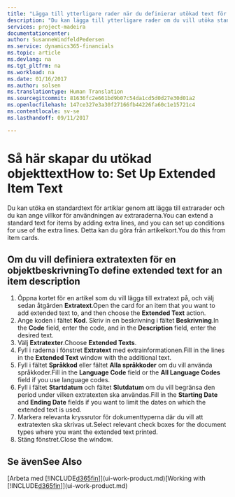 ```yaml
---
title: "Lägga till ytterligare rader när du definierar utökad text för en artikelbeskrivning | Microsoft Docs"
description: "Du kan lägga till ytterligare rader om du vill utöka standardtexten som beskriver en artikel."
services: project-madeira
documentationcenter: 
author: SusanneWindfeldPedersen
ms.service: dynamics365-financials
ms.topic: article
ms.devlang: na
ms.tgt_pltfrm: na
ms.workload: na
ms.date: 01/16/2017
ms.author: solsen
ms.translationtype: Human Translation
ms.sourcegitcommit: 81636fc2e661bd9b07c54da1cd5d0d27e30d01a2
ms.openlocfilehash: 147ce327e3a30f27166fb44226fa60c1e15721c4
ms.contentlocale: sv-se
ms.lasthandoff: 09/11/2017

---
```

# <a name="how-to-set-up-extended-item-text"></a><span data-ttu-id="acd46-103">Så här skapar du utökad objekttext</span><span class="sxs-lookup"><span data-stu-id="acd46-103">How to: Set Up Extended Item Text</span></span>
<span data-ttu-id="acd46-104">Du kan utöka en standardtext för artiklar genom att lägga till extrarader och du kan ange villkor för användningen av extraraderna.</span><span class="sxs-lookup"><span data-stu-id="acd46-104">You can extend a standard text for items by adding extra lines, and you can set up conditions for use of the extra lines.</span></span> <span data-ttu-id="acd46-105">Detta kan du göra från artikelkort.</span><span class="sxs-lookup"><span data-stu-id="acd46-105">You do this from item cards.</span></span>

## <a name="to-define-extended-text-for-an-item-description"></a><span data-ttu-id="acd46-106">Om du vill definiera extratexten för en objektbeskrivning</span><span class="sxs-lookup"><span data-stu-id="acd46-106">To define extended text for an item description</span></span>
1. <span data-ttu-id="acd46-107">Öppna kortet för en artikel som du vill lägga till extratext på, och välj sedan åtgärden **Extratext**.</span><span class="sxs-lookup"><span data-stu-id="acd46-107">Open the card for an item that you want to add extended text to, and then choose the **Extended Text** action.</span></span>
2. <span data-ttu-id="acd46-108">Ange koden i fältet **Kod**. Skriv in en beskrivning i fältet **Beskrivning**.</span><span class="sxs-lookup"><span data-stu-id="acd46-108">In the **Code** field, enter the code, and in the **Description** field, enter the desired text.</span></span>
3. <span data-ttu-id="acd46-109">Välj **Extratexter**.</span><span class="sxs-lookup"><span data-stu-id="acd46-109">Choose **Extended Texts**.</span></span>
4. <span data-ttu-id="acd46-110">Fyll i raderna i fönstret **Extratext** med extrainformationen.</span><span class="sxs-lookup"><span data-stu-id="acd46-110">Fill in the lines in the **Extended Text** window with the additional text.</span></span>
5. <span data-ttu-id="acd46-111">Fyll i fältet **Språkkod** eller fältet **Alla språkkoder** om du vill använda språkkoder.</span><span class="sxs-lookup"><span data-stu-id="acd46-111">Fill in the **Language Code** field or the **All Language Codes** field if you use language codes.</span></span>
6. <span data-ttu-id="acd46-112">Fyll i fältet **Startdatum** och fältet **Slutdatum** om du vill begränsa den period under vilken extratexten ska användas.</span><span class="sxs-lookup"><span data-stu-id="acd46-112">Fill in the **Starting Date** and **Ending Date** fields if you want to limit the dates on which the extended text is used.</span></span>
7. <span data-ttu-id="acd46-113">Markera relevanta kryssrutor för dokumenttyperna där du vill att extratexten ska skrivas ut.</span><span class="sxs-lookup"><span data-stu-id="acd46-113">Select relevant check boxes for the document types where you want the extended text printed.</span></span>
8. <span data-ttu-id="acd46-114">Stäng fönstret.</span><span class="sxs-lookup"><span data-stu-id="acd46-114">Close the window.</span></span>

## <a name="see-also"></a><span data-ttu-id="acd46-115">Se även</span><span class="sxs-lookup"><span data-stu-id="acd46-115">See Also</span></span>
<span data-ttu-id="acd46-116">[Arbeta med [!INCLUDE[d365fin](includes/d365fin_md.md)]](ui-work-product.md)</span><span class="sxs-lookup"><span data-stu-id="acd46-116">[Working with [!INCLUDE[d365fin](includes/d365fin_md.md)]](ui-work-product.md)</span></span>


